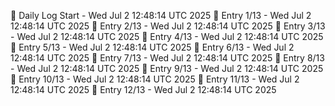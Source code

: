 📅 Daily Log Start - Wed Jul  2 12:48:14 UTC 2025
📌 Entry 1/13 - Wed Jul  2 12:48:14 UTC 2025
📌 Entry 2/13 - Wed Jul  2 12:48:14 UTC 2025
📌 Entry 3/13 - Wed Jul  2 12:48:14 UTC 2025
📌 Entry 4/13 - Wed Jul  2 12:48:14 UTC 2025
📌 Entry 5/13 - Wed Jul  2 12:48:14 UTC 2025
📌 Entry 6/13 - Wed Jul  2 12:48:14 UTC 2025
📌 Entry 7/13 - Wed Jul  2 12:48:14 UTC 2025
📌 Entry 8/13 - Wed Jul  2 12:48:14 UTC 2025
📌 Entry 9/13 - Wed Jul  2 12:48:14 UTC 2025
📌 Entry 10/13 - Wed Jul  2 12:48:14 UTC 2025
📌 Entry 11/13 - Wed Jul  2 12:48:14 UTC 2025
📌 Entry 12/13 - Wed Jul  2 12:48:14 UTC 2025
